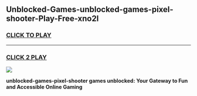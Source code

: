 
## Unblocked-Games-unblocked-games-pixel-shooter-Play-Free-xno2l
<h3>
<a href="https://premium76.site?title=unblocked-games-pixel-shooter&ref=10A">CLICK TO PLAY</a></h3>
<hr>

<h3>
<a href="https://premium76.site?title=unblocked-games-pixel-shooter&ref=10A">CLICK 2 PLAY</a>
  
</h3>

<a href="https://premium76.site?title=unblocked-games-pixel-shooter&ref=10A"><img src="https://clearcache.store/games.png"></a>


**unblocked-games-pixel-shooter games unblocked: Your Gateway to Fun and Accessible Online Gaming**
